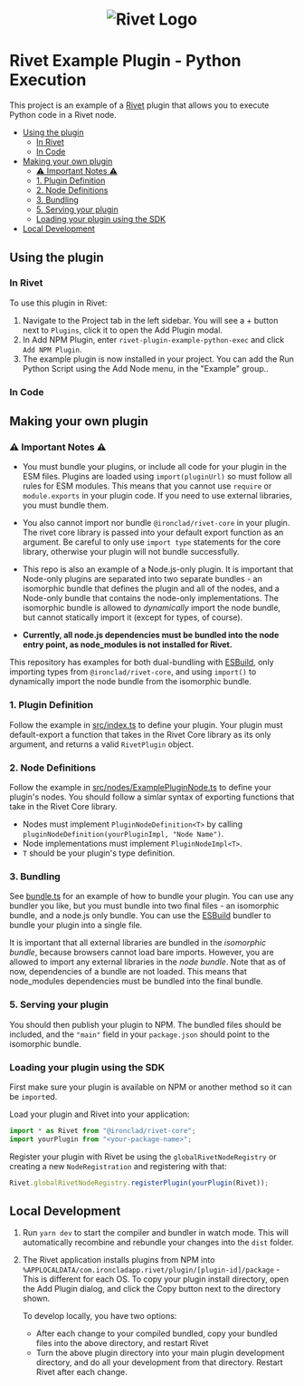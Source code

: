 <h1 align="center"><img src="https://rivet.ironcladapp.com/img/logo-banner-wide.png" alt="Rivet Logo"></h1>

# Rivet Example Plugin - Python Execution

This project is an example of a [Rivet](https://github.com/Ironclad/rivet) plugin that allows you to execute Python code in a Rivet node.

- [Using the plugin](#using-the-plugin)
  - [In Rivet](#in-rivet)
  - [In Code](#in-code)
- [Making your own plugin](#making-your-own-plugin)
  - [⚠️ Important Notes ⚠️](#️-important-notes-️)
  - [1. Plugin Definition](#1-plugin-definition)
  - [2. Node Definitions](#2-node-definitions)
  - [3. Bundling](#3-bundling)
  - [5. Serving your plugin](#5-serving-your-plugin)
  - [Loading your plugin using the SDK](#loading-your-plugin-using-the-sdk)
- [Local Development](#local-development)

## Using the plugin

### In Rivet

To use this plugin in Rivet:

1. Navigate to the Project tab in the left sidebar. You will see a + button next to `Plugins`,
   click it to open the Add Plugin modal.
2. In Add NPM Plugin, enter `rivet-plugin-example-python-exec` and click `Add NPM Plugin`.
3. The example plugin is now installed in your project. You can add the Run Python Script using the Add Node menu, in the "Example" group..

### In Code

## Making your own plugin

### ⚠️ Important Notes ⚠️

- You must bundle your plugins, or include all code for your plugin in the ESM files. Plugins are loaded using `import(pluginUrl)` so must follow all rules for ESM modules. This means that you cannot use `require` or `module.exports` in your plugin code. If you need to use external libraries, you must bundle them.

- You also cannot import nor bundle `@ironclad/rivet-core` in your plugin. The rivet core library is passed into your default export function as an argument. Be careful to only use `import type` statements for the core library, otherwise your plugin will not bundle successfully.

- This repo is also an example of a Node.js-only plugin. It is important that Node-only plugins are separated into two separate bundles - an isomorphic bundle that defines the plugin and all of the nodes, and a Node-only bundle that contains the node-only implementations. The isomorphic bundle is allowed to _dynamically_ import the node bundle, but cannot statically import it (except for types, of course).

- **Currently, all node.js dependencies must be bundled into the node entry point, as node_modules is not installed for Rivet.**

This repository has examples for both dual-bundling with [ESBuild](https://esbuild.github.io/), only importing types from `@ironclad/rivet-core`, and using `import()` to dynamically import the node bundle from the isomorphic bundle.

### 1. Plugin Definition

Follow the example in [src/index.ts](src/index.ts) to define your plugin. Your plugin must default-export a function that takes in the Rivet Core library as its only argument, and returns a valid `RivetPlugin` object.

### 2. Node Definitions

Follow the example in [src/nodes/ExamplePluginNode.ts](src/nodes/ExamplePluginNode.ts) to define your plugin's nodes. You should follow a simlar syntax of exporting functions that take in the Rivet Core library.

- Nodes must implement `PluginNodeDefinition<T>` by calling `pluginNodeDefinition(yourPluginImpl, "Node Name")`.
- Node implementations must implement `PluginNodeImpl<T>`.
- `T` should be your plugin's type definition.

### 3. Bundling

See [bundle.ts](bundle.ts) for an example of how to bundle your plugin. You can use any bundler you like, but you must bundle into two final files - an isomorphic bundle, and a node.js only bundle. You can use the [ESBuild](https://esbuild.github.io/) bundler to bundle your plugin into a single file.

It is important that all external libraries are bundled in the _isomorphic bundle_, because browsers cannot load bare imports. However, you are allowed to
import any external libraries in the _node bundle_. Note that as of now, dependencies of a bundle are not loaded. This means that node_modules dependencies must be bundled into the final bundle.

### 5. Serving your plugin

You should then publish your plugin to NPM. The bundled files should be included, and the `"main"` field in your `package.json` should point to the isomorphic bundle.

### Loading your plugin using the SDK

First make sure your plugin is available on NPM or another method so it can be `import`ed.

Load your plugin and Rivet into your application:

```ts
import * as Rivet from "@ironclad/rivet-core";
import yourPlugin from "<your-package-name>";
```

Register your plugin with Rivet be using the `globalRivetNodeRegistry` or creating a new `NodeRegistration` and registering with that:

```ts
Rivet.globalRivetNodeRegistry.registerPlugin(yourPlugin(Rivet));
```

## Local Development

1. Run `yarn dev` to start the compiler and bundler in watch mode. This will automatically recombine and rebundle your changes into the `dist` folder.

2. The Rivet application installs plugins from NPM into `%APPLOCALDATA/com.ironcladapp.rivet/plugin/[plugin-id]/package` - This is different for each OS. To copy your plugin install directory, open the Add Plugin dialog, and click the Copy button next to the directory shown.

   To develop locally, you have two options:

   - After each change to your compiled bundled, copy your bundled files into the above directory, and restart Rivet
   - Turn the above plugin directory into your main plugin development directory, and do all your development from that directory. Restart Rivet after each change.
